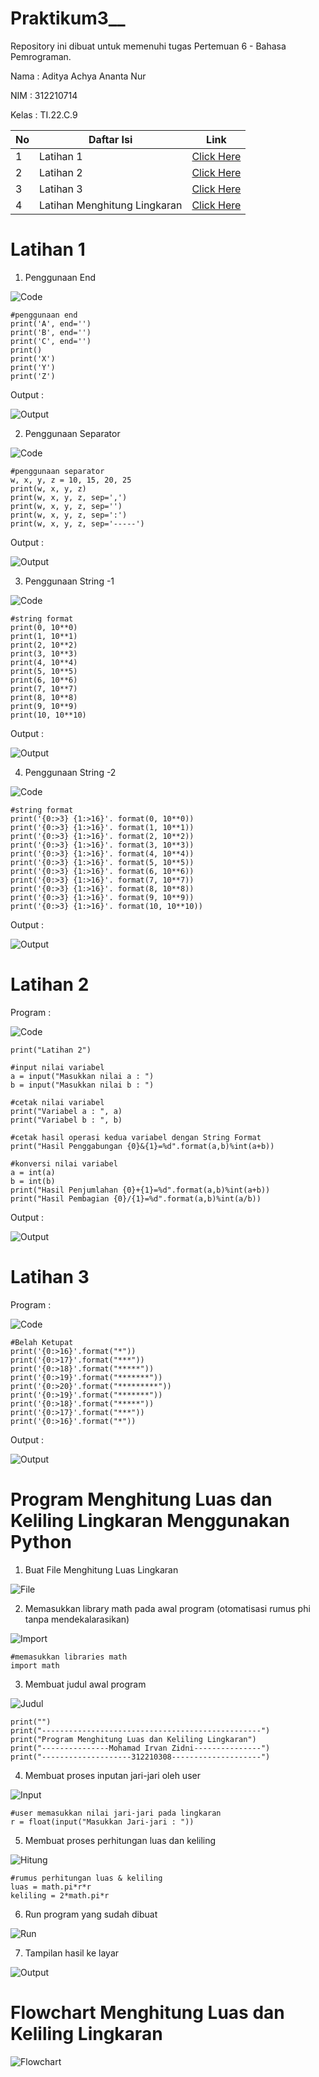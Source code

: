 # Praktikum3__
Repository ini dibuat untuk memenuhi tugas Pertemuan 6 - Bahasa Pemrograman.

Nama : Aditya Achya Ananta Nur

NIM : 312210714

Kelas : TI.22.C.9

| No | Daftar Isi | Link |
| -- | ---------- | ---- |
| 1  | Latihan 1 | [Click Here](https://github.com/MohamadIrvanZidni/Praktikum3#latihan-1) |
| 2  | Latihan 2 | [Click Here](https://github.com/MohamadIrvanZidni/Praktikum3#latihan-2) |
| 3  | Latihan 3 | [Click Here](https://github.com/MohamadIrvanZidni/Praktikum3#latihan-3) |
| 4  | Latihan Menghitung Lingkaran | [Click Here](https://github.com/MohamadIrvanZidni/Praktikum3#program-menghitung-luas-dan-keliling-lingkaran-menggunakan-python) |

# Latihan 1

1. Penggunaan End

![Code](Foto/Penggunaan%20End.png)

    #penggunaan end
    print('A', end='')
    print('B', end='')
    print('C', end='')
    print()
    print('X')
    print('Y')
    print('Z')

Output :

![Output](Foto/Output%20Penggunaan%20End.png)

2. Penggunaan Separator

![Code](Foto/Penggunaan%20Separator.png)

    #penggunaan separator
    w, x, y, z = 10, 15, 20, 25
    print(w, x, y, z)
    print(w, x, y, z, sep=',')
    print(w, x, y, z, sep='')
    print(w, x, y, z, sep=':')
    print(w, x, y, z, sep='-----')

Output :

![Output](Foto/Output%20Penggunaan%20Separator.png)

3. Penggunaan String -1

![Code](Foto/String%20Format.png)

    #string format
    print(0, 10**0)
    print(1, 10**1)
    print(2, 10**2)
    print(3, 10**3)
    print(4, 10**4)
    print(5, 10**5)
    print(6, 10**6)
    print(7, 10**7)
    print(8, 10**8)
    print(9, 10**9)
    print(10, 10**10)

Output :

![Output](Foto/Output%20String%20Format.png)

4. Penggunaan String -2

![Code](Foto/String%20Format1.png)

    #string format
    print('{0:>3} {1:>16}'. format(0, 10**0))
    print('{0:>3} {1:>16}'. format(1, 10**1))
    print('{0:>3} {1:>16}'. format(2, 10**2))
    print('{0:>3} {1:>16}'. format(3, 10**3))
    print('{0:>3} {1:>16}'. format(4, 10**4))
    print('{0:>3} {1:>16}'. format(5, 10**5))
    print('{0:>3} {1:>16}'. format(6, 10**6))
    print('{0:>3} {1:>16}'. format(7, 10**7))
    print('{0:>3} {1:>16}'. format(8, 10**8))
    print('{0:>3} {1:>16}'. format(9, 10**9))
    print('{0:>3} {1:>16}'. format(10, 10**10))

Output :

![Output](Foto/Output%20String%20Format1.png)

# Latihan 2

Program :

![Code](Foto/Code%20Latihan.png)

    print("Latihan 2")

    #input nilai variabel
    a = input("Masukkan nilai a : ")
    b = input("Masukkan nilai b : ")

    #cetak nilai variabel
    print("Variabel a : ", a)
    print("Variabel b : ", b)

    #cetak hasil operasi kedua variabel dengan String Format
    print("Hasil Penggabungan {0}&{1}=%d".format(a,b)%int(a+b))

    #konversi nilai variabel
    a = int(a)
    b = int(b)
    print("Hasil Penjumlahan {0}+{1}=%d".format(a,b)%int(a+b))
    print("Hasil Pembagian {0}/{1}=%d".format(a,b)%int(a/b))

Output :

![Output](Foto/Output%20Code.png)

# Latihan 3

Program :

![Code](Foto/Code%20Belah%20Ketupat.png)

    #Belah Ketupat
    print('{0:>16}'.format("*"))
    print('{0:>17}'.format("***"))
    print('{0:>18}'.format("*****"))
    print('{0:>19}'.format("*******"))
    print('{0:>20}'.format("*********"))
    print('{0:>19}'.format("*******"))
    print('{0:>18}'.format("*****"))
    print('{0:>17}'.format("***"))
    print('{0:>16}'.format("*"))

Output :

![Output](Foto/Output%20Belah%20Ketupat.png)

# Program Menghitung Luas dan Keliling Lingkaran Menggunakan Python

1. Buat File Menghitung Luas Lingkaran

![File](Foto/Buat%20File.png)

2. Memasukkan library math pada awal program (otomatisasi rumus phi tanpa mendekalarasikan)

![Import](Foto/Import%20math.png)

    #memasukkan libraries math
    import math

3. Membuat judul awal program

![Judul](Foto/Judul%20Program.png)

    print("")
    print("-------------------------------------------------")
    print("Program Menghitung Luas dan Keliling Lingkaran")
    print("---------------Mohamad Irvan Zidni---------------")
    print("--------------------312210308--------------------")

4. Membuat proses inputan jari-jari oleh user

![Input](Foto/Proses%20Input.png)

    #user memasukkan nilai jari-jari pada lingkaran
    r = float(input("Masukkan Jari-jari : "))

5. Membuat proses perhitungan luas dan keliling

![Hitung](Foto/Proses%20Hitung.png)

    #rumus perhitungan luas & keliling 
    luas = math.pi*r*r
    keliling = 2*math.pi*r

6. Run program yang sudah dibuat

![Run](Foto/Run%20Program.png)

7. Tampilan hasil ke layar

![Output](Foto/Output%20Program.png)

# Flowchart Menghitung Luas dan Keliling Lingkaran

![Flowchart](Foto/Flowchart.py.png)